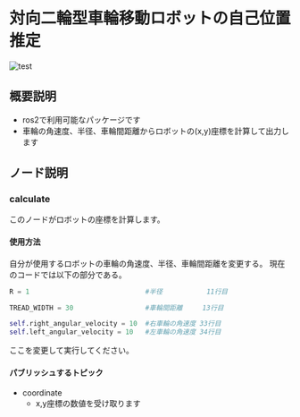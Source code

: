 # 対向二輪型車輪移動ロボットの自己位置推定
![test](https://github.com/hamanoakito/mypkg/actions/workflows/test.yml/badge.svg)


## 概要説明
- ros2で利用可能なパッケージです
- 車輪の角速度、半径、車輪間距離からロボットの(x,y)座標を計算して出力します


## ノード説明
### calculate
このノードがロボットの座標を計算します。

#### 使用方法
自分が使用するロボットの車輪の角速度、半径、車輪間距離を変更する。
現在のコードでは以下の部分である。
```python
R = 1                             #半径           11行目

TREAD_WIDTH = 30                  #車輪間距離     13行目

self.right_angular_velocity = 10  #右車輪の角速度 33行目
self.left_angular_velocity = 10   #左車輪の角速度 34行目
```
ここを変更して実行してください。

#### パブリッシュするトピック
- coordinate
  - x,y座標の数値を受け取ります
